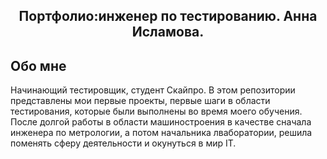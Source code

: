 <h2 align="center">Портфолио:инженер по тестированию. Анна Исламова.</a> 

## Обо мне
Начинающий тестировщик, студент Скайпро. В этом репозитории представлены мои первые проекты, первые шаги в области тестирования, которые были выполнены во время моего обучения. После долгой работы в области машиностроения в качестве сначала инженера по метрологии, а потом начальника лваборатории, решила поменять сферу деятельности и окунуться в мир IT. 
